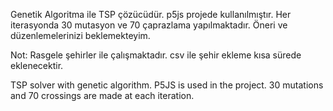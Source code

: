 Genetik Algoritma ile TSP çözücüdür. p5js projede kullanılmıştır. Her iterasyonda 30 mutasyon ve 70 çaprazlama yapılmaktadır. 
Öneri ve düzenlemelerinizi beklemekteyim.

Not: Rasgele şehirler ile çalışmaktadır. csv ile şehir ekleme kısa sürede eklenecektir.

TSP solver with genetic algorithm. P5JS is used in the project. 30 mutations and 70 crossings are made at each iteration.
